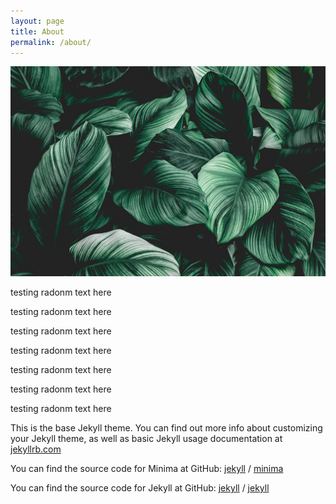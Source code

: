 ```yaml
---
layout: page
title: About
permalink: /about/
---
```


![forest](/assets/img/avatar.jpg)

testing radonm text here

testing radonm text here

testing radonm text here

testing radonm text here

testing radonm text here

testing radonm text here

testing radonm text here

This is the base Jekyll theme. You can find out more info about customizing your Jekyll theme, as well as basic Jekyll usage documentation at [jekyllrb.com](https://jekyllrb.com/)

You can find the source code for Minima at GitHub:
[jekyll][jekyll-organization] /
[minima](https://github.com/jekyll/minima)

You can find the source code for Jekyll at GitHub:
[jekyll][jekyll-organization] /
[jekyll](https://github.com/jekyll/jekyll)

[jekyll-organization]: https://github.com/jekyll
